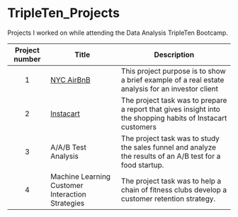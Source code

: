 # TripleTen_Projects
Projects I worked on while attending the Data Analysis TripleTen Bootcamp.


| Project number | Title | Description |
| :-----------: | ----------- |----------- |
| 1 | [NYC AirBnB](https://docs.google.com/spreadsheets/d/1G5TgEqhWOZqRaaww82Gbi704Ga1OpakfHnjdn15bFuE/edit?gid=1927156263#gid=1927156263) | This project purpose is to show a brief example of a real estate analysis for an investor client |
| 2 | [Instacart](https://github.com/zarina-perez/TripleTen_projects/tree/main/02-EDA_project) | The project task was to prepare a report that gives insight into the shopping habits of Instacart customers |
| 3 | A/A/B Test Analysis | The project task was to study the sales funnel and analyze the results of an A/B test for a food startup. |
| 4 | Machine Learning Customer Interaction Strategies | The project task was to help a chain of fitness clubs develop a customer retention strategy. |
